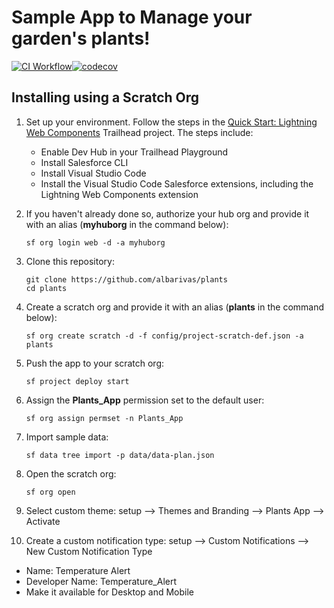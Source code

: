 # Sample App to Manage your garden's plants!

[![CI Workflow](https://github.com/albarivas/plants/workflows/CI/badge.svg)](https://github.com/albarivas/plants/actions?query=workflow%3ACI)[![codecov](https://codecov.io/gh/albarivas/plants/branch/master/graph/badge.svg)](https://codecov.io/gh/albarivas/plants)

## Installing using a Scratch Org

1. Set up your environment. Follow the steps in the [Quick Start: Lightning Web Components](https://trailhead.salesforce.com/content/learn/projects/quick-start-lightning-web-components/) Trailhead project. The steps include:

   - Enable Dev Hub in your Trailhead Playground
   - Install Salesforce CLI
   - Install Visual Studio Code
   - Install the Visual Studio Code Salesforce extensions, including the Lightning Web Components extension

1. If you haven't already done so, authorize your hub org and provide it with an alias (**myhuborg** in the command below):

   ```
   sf org login web -d -a myhuborg
   ```

1. Clone this repository:

   ```
   git clone https://github.com/albarivas/plants
   cd plants
   ```

1. Create a scratch org and provide it with an alias (**plants** in the command below):

   ```
   sf org create scratch -d -f config/project-scratch-def.json -a plants
   ```

1. Push the app to your scratch org:

   ```
   sf project deploy start

   ```

1. Assign the **Plants_App** permission set to the default user:

   ```
   sf org assign permset -n Plants_App
   ```

1. Import sample data:

   ```
   sf data tree import -p data/data-plan.json
   ```

1. Open the scratch org:

   ```
   sf org open
   ```

1. Select custom theme: setup --> Themes and Branding --> Plants App --> Activate

1. Create a custom notification type: setup --> Custom Notifications --> New Custom Notification Type

- Name: Temperature Alert
- Developer Name: Temperature_Alert
- Make it available for Desktop and Mobile
